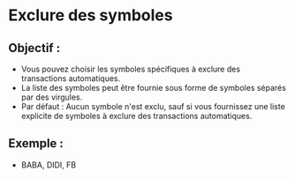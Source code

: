 # **Exclure des symboles**

## Objectif :

- Vous pouvez choisir les symboles spécifiques à exclure des transactions automatiques.
- La liste des symboles peut être fournie sous forme de symboles séparés par des virgules.
- Par défaut : Aucun symbole n'est exclu, sauf si vous fournissez une liste explicite de symboles à exclure des transactions automatiques.

## Exemple :

- BABA, DIDI, FB